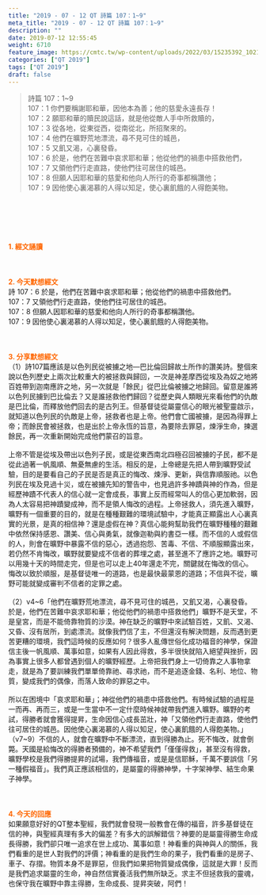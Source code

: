 ```yaml
---
title: "2019 - 07 - 12 QT 詩篇 107：1~9"
meta_title: "2019 - 07 - 12 QT 詩篇 107：1~9"
description: ""
date: 2019-07-12 12:55:45
weight: 6710
feature_image: https://cmtc.tw/wp-content/uploads/2022/03/15235392_10211799862337740_180693556567566654_o-1.webp
categories: ["QT 2019"]
tags: ["QT 2019"]
draft: false
---
```


<blockquote>詩篇 107：1~9<br />
107：1 你們要稱謝耶和華，因他本為善；他的慈愛永遠長存！<br />
107：2 願耶和華的贖民說這話，就是他從敵人手中所救贖的，<br />
107：3 從各地，從東從西，從南從北，所招聚來的。<br />
107：4 他們在曠野荒地漂流，尋不見可住的城邑，<br />
107：5 又飢又渴，心裏發昏。<br />
107：6 於是，他們在苦難中哀求耶和華；他從他們的禍患中搭救他們，<br />
107：7 又領他們行走直路，使他們往可居住的城邑。<br />
107：8 但願人因耶和華的慈愛和他向人所行的奇事都稱讚他；<br />
107：9 因他使心裏渴慕的人得以知足，使心裏飢餓的人得飽美物。</blockquote><br />
&nbsp;<br />
<br />
&nbsp;<br />
<br />
<span style="color: #ff6600;"><strong>1. </strong><strong>經文誦讀</strong></span><br />
<br />
<span style="color: #ff6600;"><strong> </strong></span><br />
<br />
<span style="color: #ff6600;"><strong>2. 今天默想</strong><strong>經文<br />
</strong></span>詩 107：6 於是，他們在苦難中哀求耶和華；他從他們的禍患中搭救他們。<br />
107：7 又領他們行走直路，使他們往可居住的城邑。<br />
107：8 但願人因耶和華的慈愛和他向人所行的奇事都稱讚他。<br />
107：9 因他使心裏渴慕的人得以知足，使心裏飢餓的人得飽美物。<br />
<br />
&nbsp;<br />
<br />
<span style="color: #ff6600;"><strong>3. 分享默想經文<br />
</strong></span>（1）詩107篇應該是以色列民從被擄之地—巴比倫回歸故土所作的讚美詩。整個來說以色列歷史上兩次比較重大的被拯救與歸回，一次是神差摩西從埃及為奴之地將百姓帶到迦南應許之地，另一次就是「餘民」從巴比倫被擄之地歸回。留意是誰將以色列民擄到巴比倫去？又是誰拯救他們歸回？從歷史與人類眼光來看他們的仇敵是巴比倫，而釋放他們回去的是古列王。但基督徒從屬靈信心的眼光被聖靈啟示，就知道以色列民的仇敵是上帝，拯救者也是上帝。他們會亡國被擄，是因為得罪上帝；而餘民會被拯救，也是出於上帝永恆的旨意，為要除去罪惡，煉淨生命，揀選餘民，再一次重新開始完成他們蒙召的旨意。<br />
<br />
上帝不管是從埃及帶出以色列子民，或是從東西南北四極召回被擄的子民，都不是從此過著一帆風順、無憂無慮的生活。相反的是，上帝總是先把人帶到曠野受試驗，目的是要看自己的子民是否是真正的悔改、煉淨、更新，與信靠順服祂。以色列民在埃及見過十災，或在被擄先知的警告中，也見過許多神蹟與神的作為，但是經歷神蹟不代表人的信心就一定會成長，事實上反而經常叫人的信心更加軟弱，因為人太容易把神蹟變成神，而不是領人悔改的過程。上帝拯救人，須先進入曠野，曠野有一個重要的目的，就是在種種艱難的環境試驗中，才能真正顯露出人心裏真實的光景，是真的相信神？還是虛假在神？真信心能夠幫助我們在曠野種種的艱難中依然保持感恩、讚美、信心與勇氣，就像迦勒與約書亞一樣。而不信的人或假信的人，則會在曠野中暴露不信的惡心，透過抱怨、苦毒、不信、不順服顯露出來，若仍然不肯悔改，曠野就要變成不信者的葬埋之處，甚至進不了應許之地。曠野可以用幾十天的時間走完，但是也可以走上40年還走不完，關鍵就在悔改的信心。悔改以致於順服，是基督徒唯一的道路，也是最快最蒙恩的道路；不信與不從，曠野可能就變成審判不信者的定罪之處。<br />
<br />
（2）v4~6「他們在曠野荒地漂流，尋不見可住的城邑，又飢又渴，心裏發昏。於是，他們在苦難中哀求耶和華；他從他們的禍患中搭救他們」曠野不是天堂，不是皇宮，而是不能倚靠物質的沙漠。神在缺乏的曠野中來試驗百姓，又飢、又渴、又昏、沒有居所，到處漂流。就像我們信了主，不但還沒有解決問題，反而遇到更苦更糟的環境，我們這時候的反應如何？很多人亂傳世俗化成功福音的神學，保證信主後一帆風順、萬事如意，如果有人因此得救，多半很快就陷入絕望與挫折，因為事實上很多人都曾遇到個人的曠野經歷。上帝把我們身上一切倚靠之人事物拿走，就是為了要訓練我們單單倚靠祂、尋求祂，而不是追逐金錢、名利、地位、物質，變成我們的偶像，而落人致命的罪惡之中。<br />
<br />
所以在困境中「哀求耶和華」；神從他們的禍患中搭救他們。有時候試驗的過程是一而再、再而三，或是一生當中不一定什麼時候神就帶我們進入曠野。曠野的考試，得勝者就會獲得提昇，生命因信心成長茁壯，神「又領他們行走直路，使他們往可居住的城邑。因他使心裏渴慕的人得以知足，使心裏飢餓的人得飽美物。」（v7~9）不信的人，就會在曠野中不斷漂流，直到得勝為止。死不悔改，就會倒斃。天國是給悔改的得勝者預備的，神不希望我們「僅僅得救」，甚至沒有得救，曠野學校是我們得勝提昇的試場，我們傳福音，或是是信耶穌，千萬不要誤信「另一種假福音」。我們真正應該相信的，是屬靈的得勝神學，十字架神學、結生命果子神學。<br />
<br />
&nbsp;<br />
<br />
<span style="color: #ff6600;"><strong>4. 今天的回應<br />
</strong></span>如果願意好好的QT整本聖經，我們就會發現一般教會在傳的福音，許多基督徒在信的神，與聖經真理有多大的偏差？有多大的誤解錯信？神要的是屬靈得勝生命成長得勝，我們卻只唯一追求在世上成功、萬事如意！神看重的與神與人的關係，我們看重的是世人對我們的評價；神看重的是我們生命的果子，我們看重的是房子、車子、存摺。物質本身不是罪惡，但我們如果把物質變成偶像，這就是大罪！反而是我們追求屬靈的生命，神自然信實養活我們無所缺乏。求主不但拯救我的靈魂，也保守我在曠野中靠主得勝，生命成長、提昇突破，阿們！
        